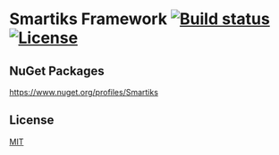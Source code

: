 ﻿# Smartiks Framework [![Build status](https://ci.appveyor.com/api/projects/status/bp8vqaqp92f7wqan?svg=true)](https://ci.appveyor.com/project/mehyaa/smartiks-framework) [![License](https://img.shields.io/github/license/smartikscomtr/smartiks-framework.svg)](https://opensource.org/licenses/MIT)

## NuGet Packages

https://www.nuget.org/profiles/Smartiks


## License

[MIT](https://opensource.org/licenses/MIT)
